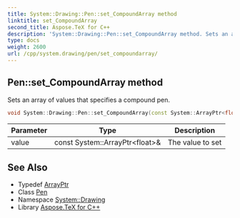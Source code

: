 ```yaml
---
title: System::Drawing::Pen::set_CompoundArray method
linktitle: set_CompoundArray
second_title: Aspose.TeX for C++
description: 'System::Drawing::Pen::set_CompoundArray method. Sets an array of values that specifies a compound pen in C++.'
type: docs
weight: 2600
url: /cpp/system.drawing/pen/set_compoundarray/
---
```

## Pen::set_CompoundArray method


Sets an array of values that specifies a compound pen.

```cpp
void System::Drawing::Pen::set_CompoundArray(const System::ArrayPtr<float> &value)
```


| Parameter | Type | Description |
| --- | --- | --- |
| value | const System::ArrayPtr\<float\>\& | The value to set |

## See Also

* Typedef [ArrayPtr](../../../system/arrayptr/)
* Class [Pen](../)
* Namespace [System::Drawing](../../)
* Library [Aspose.TeX for C++](../../../)
